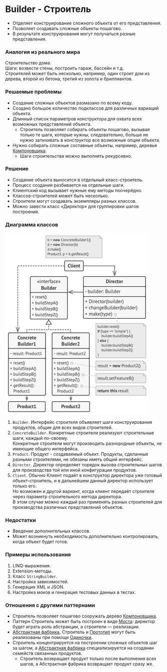 ﻿# Builder - Строитель
* Отделяет конструирование сложного объекта от его представления.
* Позволяет создавать сложные объекты пошагово.
* В результате конструирования могут получаться разные представления.

### Аналогия из реального мира
Строительство дома.  
Шаги: возвести стены, построить гараж, бассейн и т.д.  
Строителей может быть несколько, например, один строит дом из дерева, второй из бетона, третий из золота и бриллиантов. 

### Решаемые проблемы
* Создание сложных объектов размазано по всему коду.
* Создано большое количество подклассов для различных вариаций объекта.
* Длинный список параметров конструктора для охвата всех возможных представлений объекта.
  * Строитель позволяет собирать объекты пошагово, вызывая только те шаги, которые нужны, следовательно, больше не нужно запихивать в конструктор все возможные опции объекта.
* Нужно собирать сложные составные объекты, например, деревья [Компоновщика](../Composite/Composite.md).
  * Шаги строительства можно выполнять рекурсивно.

### Решение
* Создание объекта выносится в отдельный класс-строитель.
* Процесс создания разбивается на отдельные шаги.
* Клиентский код вызывает нужные ему методы поочерёдно.
* Классов-строителей может быть несколько.
* Строители могут создавать экземпляры разных классов.
* Можно завести класс «Директор» для группировки шагов построения.

### Диаграмма классов
![Class diagram](Builder.jpg)
1. `Builder`. Интерфейс строителя объявляет шаги конструирования продуктов, общие для всех видов строителей.
2. `ConcreteBuilder`. Конкретные строители реализуют строительные шаги, каждый по-своему.  
Конкретные строители могут производить разнородные объекты, не имеющие общего интерфейса.
3. `Product`. Продукт - создаваемый объект. Продукты, сделанные разными строителями, не обязаны иметь общий интерфейс.
4. `Director`. Директор определяет порядок вызова строительных шагов для производства той или иной конфигурации продуктов.
5. `Client`. Обычно Клиент подаёт в конструктор директора уже готовый объект-строитель, и в дальнейшем данный директор использует только его.  
Но возможен и другой вариант, когда клиент передаёт строителя через параметр строительного метода директора.  
В этом случае можно каждый раз применять разных строителей для производства различных представлений объектов.

### Недостатки
* Введение дополнительных классов.
* Может возникнуть необходимость дополнительно контролировать, когда объект будет готов.

### Примеры использования
1. LINQ-выражения.
2. Extension-методы.
3. Класс `StringBuilder`.
4. Настройка зависимостей.
5. Генерация XML и JSON.
6. Настройка моков и генерация тестовых данных в тестах.

### Отношения с другими паттернами
* Строитель позволяет пошагово сооружать дерево [Компоновщика](../Composite/Composite.md).
* Паттерн Строитель может быть построен в виде [Моста](../Bridge/Bridge.md): директор будет играть роль абстракции, а строители — реализации.
* [Абстрактная фабрика](../AbstractFactory/AbstractFactory.md), Строитель и [Прототип](../Prototype/Prototype.md) могут быть реализованы при помощи [Одиночки](../Singleton/Singleton.md).
* Строитель концентрируется на построении сложных объектов шаг за шагом, а [Абстрактная фабрика](../AbstractFactory/AbstractFactory.md) специализируется на создании семейств связанных продуктов.
  * Строитель возвращает продукт только после выполнения всех шагов, а Абстрактная фабрика возвращает продукт сразу же.
